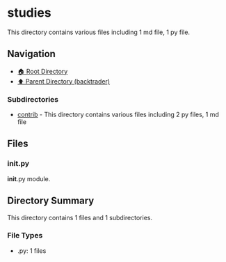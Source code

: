 # studies

This directory contains various files including 1 md file, 1 py file.

## Navigation

* [🏠 Root Directory](/backtrader/studies/../backtrader/studies/..README.md)
* [⬆️ Parent Directory (backtrader)](../README.md)

### Subdirectories

* [contrib](contrib/README.md) - This directory contains various files including 2 py files, 1 md file

## Files

### __init__.py

__init__.py module.

## Directory Summary

This directory contains 1 files and 1 subdirectories.

### File Types

* .py: 1 files
